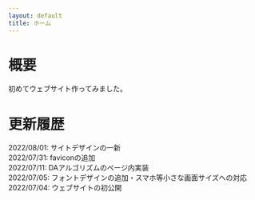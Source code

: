 ```yaml
---
layout: default
title: ホーム
---
```


# 概要
初めてウェブサイト作ってみました。  

# 更新履歴  
2022/08/01: サイトデザインの一新  
2022/07/31: faviconの追加  
2022/07/11: DAアルゴリズムのページ内実装  
2022/07/05: フォントデザインの追加・スマホ等小さな画面サイズへの対応  
2022/07/04: ウェブサイトの初公開    

